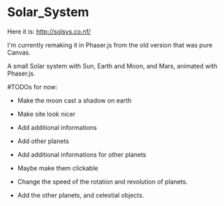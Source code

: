 # Solar_System
Here it is:
http://solsys.co.nf/

I'm currently remaking it in Phaser.js from the old version that was pure Canvas.

A small Solar system with Sun, Earth and Moon, and Mars, animated with Phaser.js.

#TODOs for now:

- Make the moon cast a shadow on earth

- Make site look nicer

- Add additional informations

- Add other planets

- Add additional informations for other planets

- Maybe make them clickable

- Change the speed of the rotation and revolution of planets.

- Add the other planets, and celestial objects.